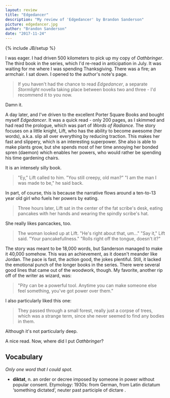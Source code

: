 ```yaml
---
layout: review
title: "Edgedancer"
description: "My review of 'Edgedancer' by Brandon Sanderson"
picture: edgedancer.jpg
author: "Brandon Sanderson"
date: "2017-11-24"
---
```

{% include JB/setup %}

I was eager. I had driven 500 kilometers to pick up my copy of _Oathbringer_. The third book in the series, which I'd re-read in anticipation in July. It was waiting for me where I was spending Thanksgiving. There was a fire; an armchair. I sat down. I opened to the author's note's page.

> If you haven't had the chance to read _Edgedancer_, a separate _Stormlight_ novella taking place between books two and three - I'd recommend it to you now.

Damn it.

A day later, and I've driven to the excellent Porter Square Books and bought myself _Edgedancer_. It was a quick read - only 200 pages, as I skimmed and had read the prologue, which was part of _Words of Radiance_. The story focuses on a little knight, Lift, who has the ability to become awesome (her words), a.k.a. slip all over everything by reducing traction. This makes her fast and slippery, which is an interesting superpower. She also is able to make plants grow, but she spends most of her time annoying her bonded spren (daemon) which enables her powers, who would rather be spending his time gardening chairs.

It is an intensely silly book.

> "Ey," Lift called to him. "You still creepy, old man?"
> "I am the man I was made to be," he said back.

In part, of course, this is because the narrative flows around a ten-to-13 year old girl who fuels her powers by eating.

> Three hours later, Lift sat in the center of the fat scribe's desk, eating pancakes with her hands and wearing the spindly scribe's hat.

She really likes pancackes, too.

> The woman looked up at Lift. "He's right about that, um..."
> "Say it," Lift said.
> "Your pancakefullness."
> "Rolls right off the tongue, doesn't it?"

The story was meant to be 18,000 words, but Sanderson managed to make it 40,000 somehow. This was an achievement, as it doesn't meander like Jordan. The pace is fast, the action good, the jokes plentiful. Still, it lacked the emotional punch of the longer books in the series. There were several good lines that came out of the woodwork, though. My favorite, another rip off of the writer as wizard, was:

> "Pity can be a powerful tool. Anytime you can make someone else feel something, you've got power over them."

I also particularly liked this one:

> They passed through a small forest, really just a corpse of trees, which was a strange term, since she never seemed to find any bodies in them.

Although it's not particularly deep.

A nice read. Now, where did I put _Oathbringer_?

## Vocabulary

_Only one word that I could spot._

- **diktat**, n. an order or decree imposed by someone in power without popular consent. Etymology: 1930s: from German, from Latin dictatum ‘something dictated’, neuter past participle of dictare .
